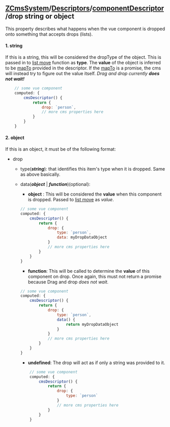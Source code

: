 ## [ZCmsSystem]/[Descriptors]/[componentDescriptor]/drop **string or object**

This property describes what happens when the vue component is dropped onto something that accepts drops (lists). 


#### 1. string
If this is a string, this will be considered the dropType of the object. This is passed in to [list move] function as **type**.
The **value** of the object is inferred to be [mapTo] provided in the descriptor. If the [mapTo] is a promise, the cms will instead try to figure out the value itself. *Drag and drop currently **does not wait!***

```javascript
    // some vue component
    computed: {
        cmsDescriptor() {
            return {
                drop: `person`,
                // more cms properties here
            }
        }
    }
```

#### 2. object
If this is an object, it must be of the following format:

 - drop
	 - type(***string***): that identifies this item's type when it is dropped. Same as above basically.
	 - data(***object*** | ***function***)(optional): 
		 - **object** : This will be considered the **value** when this component is dropped. Passed to [list move] as *value*.

        ```javascript
        // some vue component
        computed: {
            cmsDescriptor() {
                return {
                    drop: {
                        type: `person`,
                        data: myDropDataObject
                    }
                    // more cms properties here
                }
            }
        }
        ```

		 - **function**: This will be called to determine the **value** of this component on drop. Once again, this must not return a promise because Drag and drop *does not wait.*

        ```javascript
        // some vue component
        computed: {
            cmsDescriptor() {
                return {
                    drop: {
                        type: `person`,
                        data() {
                            return myDropDataObject
                        }
                    }
                    // more cms properties here
                }
            }
        }
        ```
	
		 - **undefined**:  The drop will act as if only a string was provided to it.

        ```javascript
            // some vue component
            computed: {
                cmsDescriptor() {
                    return {
                        drop: {
                            type: `person`
                        }
                        // more cms properties here
                    }
                }
            }
        ```

[ZCmsSystem]: ../../readme.md
[Descriptors]: ../../descriptors.md
[componentDescriptor]: ../componentDescriptor.md
[list move]: ../listDescriptor/individualDescriptor/move.md
[mapTo]: ./mapTo.md